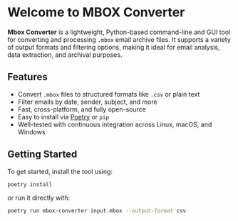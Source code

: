 # Welcome to MBOX Converter

**Mbox Converter** is a lightweight, Python-based command-line and GUI tool 
for converting and processing `.mbox` email archive files. 
It supports a variety of output formats and filtering options, 
making it ideal for email analysis, data extraction, and archival purposes.

## Features

* Convert `.mbox` files to structured formats like `.csv` or plain text
* Filter emails by date, sender, subject, and more
* Fast, cross-platform, and fully open-source
* Easy to install via [Poetry](https://python-poetry.org/) or `pip`
* Well-tested with continuous integration across Linux, macOS, and Windows

## Getting Started

To get started, install the tool using:

```bash
poetry install
```

or run it directly with:

```bash
poetry run mbox-converter input.mbox --output-format csv
```

